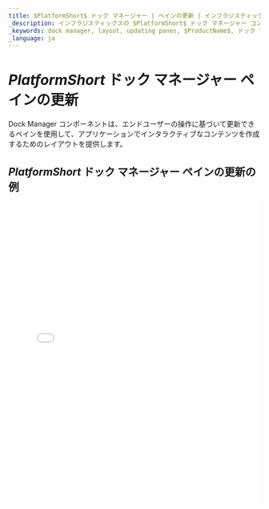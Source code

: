 ```yaml
---
title: $PlatformShort$ ドック マネージャー | ペインの更新 | インフラジスティックス
_description: インフラジスティックスの $PlatformShort$ ドック マネージャー コントロールを使用して、操作に基づいて更新できるペインによってインタラクティブなコンテンツを作成します。$ProductName$ ドック マネージャー チュートリアルを是非お試しください!
_keywords: dock manager, layout, updating panes, $ProductName$, ドック マネージャー, レイアウト, ペインの更新, インフラジスティックス
_language: ja
---
```

# $PlatformShort$ ドック マネージャー ペインの更新

Dock Manager コンポーネントは、エンドユーザーの操作に基づいて更新できるペインを使用して、アプリケーションでインタラクティブなコンテンツを作成するためのレイアウトを提供します。

## $PlatformShort$ ドック マネージャー ペインの更新の例

<div class="sample-container loading" style="height: 600px">
    <iframe id="dock-manager-updating-panes-iframe" src='{environment:dvDemosBaseUrl}/layouts/dock-manager-updating-panes' width="100%" height="100%" seamless frameBorder="0" onload="onXPlatSampleIframeContentLoaded(this);" alt="$PlatformShort$ ドック マネージャー ペインの更新の例"></iframe>
</div>
<sample-button src="layouts/dock-manager/updating-panes"></sample-button>
<!-- <div>
    <button data-localize="stackblitz" disabled class="stackblitz-btn" data-iframe-id="dock-manager-overview-iframe" data-demos-base-url="{environment:dvDemosBaseUrl}">View on StackBlitz
    </button>
</div> -->

<div class="divider--half"></div>

<!--
## Usage

Once the Dock Manager is imported, you can add it on the page:

```html
<igc-dockmanager id="dockManager">
</igc-dockmanager>
```

```ts
import { IgcDockManagerPaneType, IgcSplitPaneOrientation, IgcDockManagerComponent } from 'igniteui-dockmanager';

// ...

this.dockManager = document.getElementById("dockManager") as IgcDockManagerComponent;
this.dockManager.layout = {
    rootPane: {
        type: IgcDockManagerPaneType.splitPane,
        orientation: IgcSplitPaneOrientation.horizontal,
        panes: [
            {
                type: IgcDockManagerPaneType.contentPane,
                contentId: 'content1',
                header: 'Pane 1'
            }
        ]
    }
};
```

```html
<igc-dockmanager id="dockManager">
    <div slot="content1" style="width: 100%; height: 100%;">Content 1</div>
</igc-dockmanager>
``` -->
